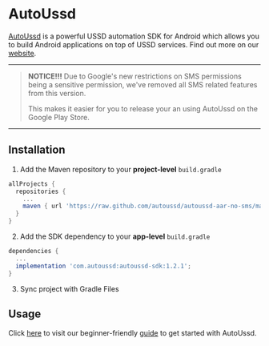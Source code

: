 # AutoUssd

[AutoUssd](https://autoussd.com) is a powerful USSD automation SDK for Android which allows you to build Android applications on top of USSD services. Find out more on our [website](https://autoussd.com).

---

> **NOTICE!!!**
> Due to Google's new restrictions on SMS permissions being a sensitive permission, we've removed all SMS related features from this version.
>
> This makes it easier for you to release your an using AutoUssd on the Google Play Store.

---

## Installation

1. Add the Maven repository to your **project-level** `build.gradle`

```groovy
allProjects {
  repositories {
    ...
    maven { url 'https://raw.github.com/autoussd/autoussd-aar-no-sms/master' };
  }
}
```

2. Add the SDK dependency to your **app-level** `build.gradle`

```groovy
dependencies {
  ...
  implementation 'com.autoussd:autoussd-sdk:1.2.1';
}
```

3. Sync project with Gradle Files

## Usage

Click [here](https://autoussd.com/docs) to visit our beginner-friendly [guide](https://autoussd.com/docs) to get started with AutoUssd.